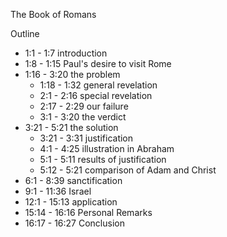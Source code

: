 The Book of Romans


Outline
* 1:1 - 1:7 introduction
* 1:8 - 1:15 Paul's desire to visit Rome
* 1:16 - 3:20 the problem
  * 1:18 - 1:32 general revelation
  * 2:1 - 2:16 special revelation
  * 2:17 - 2:29 our failure
  * 3:1 - 3:20 the verdict
* 3:21 - 5:21 the solution
  * 3:21 - 3:31 justification
  * 4:1 - 4:25 illustration in Abraham
  * 5:1 - 5:11 results of justification
  * 5:12 - 5:21 comparison of Adam and Christ
* 6:1 - 8:39 sanctification
* 9:1 - 11:36 Israel
* 12:1 - 15:13 application
* 15:14 - 16:16 Personal Remarks
* 16:17 - 16:27 Conclusion